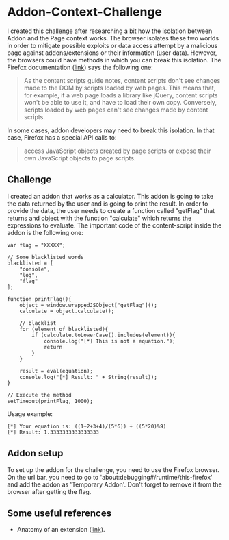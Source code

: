 # Addon-Context-Challenge
I created this challenge after researching a bit how the isolation between Addon and the Page context works. The browser isolates these two worlds in order to mitigate possible exploits or data access attempt by a malicious page against addons/extensions or their information (user data). However, the browsers could have methods in which you can break this isolation. The Firefox documentation ([link](https://developer.mozilla.org/en-US/docs/Mozilla/Add-ons/WebExtensions/Sharing_objects_with_page_scripts)) says the following one:

> As the content scripts guide notes, content scripts don't see changes made to the DOM by scripts loaded by web pages. This means that, for example, if a web page loads a library like jQuery, content scripts won't be able to use it, and have to load their own copy. Conversely, scripts loaded by web pages can't see changes made by content scripts. 

In some cases, addon developers may need to break this isolation. In that case, Firefox has a special API calls to:

> access JavaScript objects created by page scripts 
> or
> expose their own JavaScript objects to page scripts.

## Challenge
I created an addon that works as a calculator. This addon is going to take the data returned by the user and is going to print the result. In order to provide the data, the user needs to create a function called "getFlag" that returns and object with the function "calculate" which returns the expressions to evaluate. The important code of the content-script inside the addon is the following one:

```
var flag = "XXXXX";

// Some blacklisted words
blacklisted = [
    "console",
    "log",
    "flag"
];

function printFlag(){
    object = window.wrappedJSObject["getFlag"]();
    calculate = object.calculate();

    // blacklist
    for (element of blacklisted){
        if (calculate.toLowerCase().includes(element)){
            console.log("[*] This is not a equation.");
            return
        }
    }

    result = eval(equation);
    console.log("[*] Result: " + String(result));
}

// Execute the method 
setTimeout(printFlag, 1000);
```

Usage example:
```
[*] Your equation is: ((1+2+3+4)/(5*6)) + ((5*20)%9) 
[*] Result: 1.3333333333333333
```

## Addon setup
To set up the addon for the challenge, you need to use the Firefox browser. On the url bar, you need to go to 'about:debugging#/runtime/this-firefox' and add the addon as 'Temporary Addon'. Don't forget to remove it from the browser after getting the flag. 

## Some useful references
- Anatomy of an extension ([link](https://developer.mozilla.org/en-US/docs/Mozilla/Add-ons/WebExtensions/Anatomy_of_a_WebExtension)).


